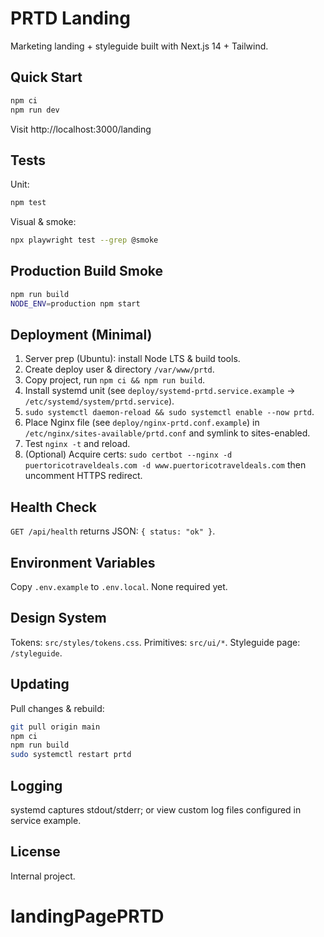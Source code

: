 # PRTD Landing

Marketing landing + styleguide built with Next.js 14 + Tailwind.

## Quick Start

```bash
npm ci
npm run dev
```

Visit http://localhost:3000/landing

## Tests

Unit:
```bash
npm test
```

Visual & smoke:
```bash
npx playwright test --grep @smoke
```

## Production Build Smoke

```bash
npm run build
NODE_ENV=production npm start
```

## Deployment (Minimal)

1. Server prep (Ubuntu): install Node LTS & build tools.
2. Create deploy user & directory `/var/www/prtd`.
3. Copy project, run `npm ci && npm run build`.
4. Install systemd unit (see `deploy/systemd-prtd.service.example` -> `/etc/systemd/system/prtd.service`).
5. `sudo systemctl daemon-reload && sudo systemctl enable --now prtd`.
6. Place Nginx file (see `deploy/nginx-prtd.conf.example`) in `/etc/nginx/sites-available/prtd.conf` and symlink to sites-enabled.
7. Test `nginx -t` and reload.
8. (Optional) Acquire certs: `sudo certbot --nginx -d puertoricotraveldeals.com -d www.puertoricotraveldeals.com` then uncomment HTTPS redirect.

## Health Check

`GET /api/health` returns JSON: `{ status: "ok" }`.

## Environment Variables

Copy `.env.example` to `.env.local`. None required yet.

## Design System

Tokens: `src/styles/tokens.css`. Primitives: `src/ui/*`. Styleguide page: `/styleguide`.

## Updating

Pull changes & rebuild:
```bash
git pull origin main
npm ci
npm run build
sudo systemctl restart prtd
```

## Logging

systemd captures stdout/stderr; or view custom log files configured in service example.

## License

Internal project.
# landingPagePRTD
